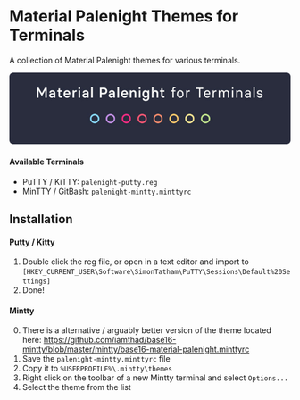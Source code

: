 # Material Palenight Themes for Terminals
A collection of Material Palenight themes for various terminals.

![Palenight Colors](https://github.com/SamSebastien/palenight-themes/blob/master/banner.jpg?raw=true)

#### Available Terminals

* PuTTY / KiTTY: `palenight-putty.reg`
* MinTTY / GitBash: `palenight-mintty.minttyrc`

## Installation

#### Putty / Kitty

1. Double click the reg file, or open in a text editor and import to `[HKEY_CURRENT_USER\Software\SimonTatham\PuTTY\Sessions\Default%20Settings]`
2. Done!

#### Mintty

0. There is a alternative / arguably better version of the theme located here: https://github.com/iamthad/base16-mintty/blob/master/mintty/base16-material-palenight.minttyrc
1. Save the `palenight-mintty.minttyrc` file
2. Copy it to `%USERPROFILE%\.mintty\themes`
3. Right click on the toolbar of a new Mintty terminal and select `Options...`
4. Select the theme from the list 


